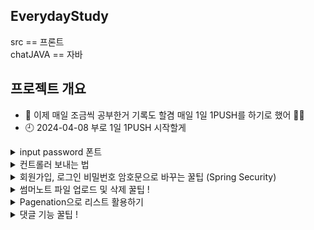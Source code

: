 ## EverydayStudy
src == 프론트  <br>
chatJAVA == 자바 

## 프로젝트 개요
- 🌱 이제 매일 조금씩 공부한거 기록도 할겸 매일 1일 1PUSH를 하기로 했어 👀👀
- 🕘 2024-04-08 부로 1일 1PUSH 시작할게


<details>
<summary>
  input password 폰트
</summary>
   <br>
  input type password를 사용하다보면 숨겨진 패스워드 표시(●)가 안 보이는 경우가 있다. <br>
  이런 문제가 발생하는 이유는 폰트가 (●)문자를 지원하지 않아서이다. <br>
  이 경우는 현재 사용중인 폰트가 해당 문자를 지원하지 않아서 발생하는 것으로 input type이 password인것의 font-family를 변경하면 해결된다. <br>

  input[type=password]{font-family:"굴림";}  <br>
  위와 같은 코드를 사용하면 input type=password 폰트만 굴림으로 바뀌는데 이렇게 변경하면 오류가 해결된다.
</details>

<details>
<summary>
  컨트롤러 보내는 법
</summary>
	
## 컨트롤러
DispatcherServlet을 생성한 후 url의 요청을 받아서 DispatcherServlet에서 처리한다. <br>
RequestMapping으로 설정할 것들을 Web에 들어가서 밑에 처럼 추가해준다

```
<!-- ===DispatcherServlet 생성===(Controller, ViewResolver, hanlderMapping) -->
<servlet>
  <!-- 이 서블릿 이름대로 (서블릿이름)-servlet.xml 파일을 DispatcherServlet으로 삼음 -->
  <servlet-name>dispatcher</servlet-name>
  <servlet-class>org.springframework.web.servlet.DispatcherServlet</servlet-class>
  <!-- contextLoader가 아래 위치의 설정 파일을 읽어서 이 파일을 DispatcherServlet으로 만든다. -->
  <init-param>
    <param-name>contextConfigLocation</param-name>
    <param-value>/WEB-INF/config/dispatcher-servlet.xml</param-value>
  </init-param>
</servlet>

<servlet-name>dispatcher</servlet-name>
  <url-pattern>*.do</url-pattern>
  <url-pattern>*.te</url-pattern>
  <url-pattern>*.ml</url-pattern>
  <url-pattern>*.di</url-pattern>
</servlet-mapping>   
```

## 서블릿
view의 경로, 확장자를 정해주는 부분 : DispatcherServlet이 이 경로를 따라서 컨트롤러가 날린 뷰의 이름에 해당하는 뷰가 있는지 찾아봄. <br>
 model에 대한 패키지명을 추가해주어야 한다 추가하지 않으면 못 찾는다
 
```
<!-- ViewResolver 생성 -->
<bean class="org.springframework.web.servlet.view.InternalResourceViewResolver">
  <property name="prefix" value="/WEB-INF/views/"/>
  <property name="suffix" value=".jsp"/>
</bean>

<!-- model에 대한 패키지명을 추가해준다 -->
<context:component-scan base-package="com.matcha.mvc" />
```
</details>

<details>
<summary>
  회원가입, 로그인 비밀번호 암호문으로 바꾸는 꿀팁 (Spring Security)
</summary>
  
  ## Spring Security는 Spring 기반의 애플리케이션의 보안(인증과 권한, 인가 등)을 담당하는 스프링 하위 프레임워크이다.
  - 인증(Authentication): 해당 사용자가 본인이 맞는지를 확인하는 절차
  - 인가(Authorization): 인증된 사용자가 요청한 자원에 접근 가능한지를 결정하는 절차

  ## Spring Security 사용하기 위해서는 pom.xml에 dependencies를 추가해주어야 합니다.
  ```
  <!-- 3. Spring Security Module(core, web, config) -->
  <dependency>
      <groupId>org.springframework.security</groupId>
      <artifactId>spring-security-core</artifactId>
      <version>5.5.2</version> 
   </dependency>
   <dependency>
      <groupId>org.springframework.security</groupId>
      <artifactId>spring-security-web</artifactId>
      <version>5.5.2</version>
   </dependency>
   <dependency>
      <groupId>org.springframework.security</groupId>
      <artifactId>spring-security-config</artifactId>
      <version>5.5.2</version>
   </dependency>
  ```
  ## web.xml 공통으로 사용할 의존성 설정 파일의 위치를 담는 파라미터 를 설정해줍니다.
  ```
  <context-param>
  	<param-name>contextConfigLocation</param-name>
  	<param-value>
  		/WEB-INF/config/spring-security.xml
  	</param-value>
  </context-param>
  ```
  ## 경로에 맞에 파일을 세팅한 후 spring-security.xml에 빈을 등록하면 세팅 끝
  ```
  <beans xmlns="http://www.springframework.org/schema/beans"
	xmlns:xsi="http://www.w3.org/2001/XMLSchema-instance"
	xmlns:security="http://www.springframework.org/schema/security"
	xsi:schemaLocation="http://www.springframework.org/schema/beans http://www.springframework.org/schema/beans/spring-beans.xsd
		http://www.springframework.org/schema/security http://www.springframework.org/schema/security/spring-security-5.5.xsd">

	  <bean class="org.springframework.security.crypto.bcrypt.BCryptPasswordEncoder" id="bcryptPasswordEncoder"/>
  </beans>
  ```
  ## 회원가입 하는 과정 (encode)
  encode : 해당 암호화 방식으로 암호화한 문자열을 리턴해줍니다. 회원가입 시 DB에 넣기전에 사용하면 됩니다. <br>
  DB확인을 하면 평문이였였던 비밀번호가 암호문으로 바꿔있는 것을 확인할 수 있다.
  ```
  @ResponseBody
  @RequestMapping(value="/insert.me", produces="application/json; charset=UTF-8")
    public String insert(Member m, Model model, ModelAndView mv) {
    
      // 암호화 작업
      String encPwd = bcryptPasswordEncoder.encode(m.getUserPwd());
      
      m.setUserPwd(encPwd); // Member객체에 userPwd필드에 평문이 아닌 암호문으로 변경
      
      int result = memberService.insertMember(m);
    }
  ```
  ## 로그인 하는 과정 (matches)
  matches : Member m으로 들어온 비밀번호는 암호화되어 DB에 저장된 암호화된 비밀번호와 같은지 비교를 하여 확인할 수 있습니다.
  ````
	@ResponseBody
	@RequestMapping(value="/loginMember.me", produces="application/json; charset=UTF-8")
    public String loginMember(Member m, HttpSession session, ModelAndView mv) {
        
		Member loginUser = memberService.loginMember(m.getUserId()); //아이디로만 멤버객체 가져오기
		
		if(loginUser == null || !bcryptPasswordEncoder.matches(m.getUserPwd(), loginUser.getUserPwd())) { // 로그인실패 => 에러문구를 message에 담고 리턴
			mv.addObject("message", "로그인 실패");
			return new Gson().toJson(mv);
		} else {
			session.setAttribute("loginUser", loginUser);
			mv.addObject("message", "로그인 성공");
			return new Gson().toJson(mv);
		}
	
    }
  ````
</details>

<details>
<summary>
  썸머노트 파일 업로드 및 삭제 꿀팁 !
</summary>
	
   ## 썸머노트 에디터를 적용한 callbacks함수를 사용하여여 자바스크립트 구현 
   onImageUpload : 이미지를 첨부할때 실행되는 함수  <br>
   onMediaDelete : 이미지를 삭재하였을때 실행되는 함수
   ````
makeNote = () => {
    $('.summernote').summernote({
      placeholder: 'Hello stand alone ui',
        tabsize: 2,
        height: 500,

        callbacks:{
          onImageUpload : function(files, editor,	welEditable) {
            console.log("이미지 첨부 됨");
            console.log(files);
            for (var i = files.length - 1; i >= 0; i--) {
                console.log(files[i],this);
                sendFile(files[i],this);
            }
          },
          onMediaDelete : function ($target, editor, $editable) {
            var deletedImageUrl = $target

                .attr('src')
                .split('/')
                .pop()

                // $target.attr('src'): 삭제된 미디어 요소의 src 속성을 통해 삭제된 이미지의 URL을 가져옵니다.
                // .split('/'): URL을 / 기준으로 분할합니다.
                // .pop(): 분할된 URL에서 마지막 요소를 가져옵니다. 이것은 파일의 이름이 될 것입니다.
                console.log(deletedImageUrl)

                data = new FormData()
                data.append('file', deletedImageUrl)
              
                console.log('aaaaa', data)

            // summernote에서 이미지 삭제시 실행할 함수 
            templateAjaxController.deleteFile2(data, fileDele);
          }
        },
      });
}

   ````
## onImageUpload 함수가 실행되면 data에 파일정보를 담아 ajax를 통해 컨트롤러로 보내준다.
````
sendFile = (file, editor) => {
  data = new FormData();
  data.append("file", file);
  console.log(data)

  templateAjaxController.insertTemplateImg(data, editor);
}
````
## 성공시 파일 위치와 이름을 통해 에디터에 이미지를 출력하여 보여준다 
````
insertTemplateImg : (data, editor) =>{
        console.log(data)
        $.ajax({
            data : data,
            type : "POST",
            url : "insertTemplateImg.te",  
            contentType : false,
            processData : false,
            enctype : 'multipart/form-data',   
            success: function (data) { // 처리가 성공할 경우
                console.log(data)
                // 에디터에 이미지 출력
                $(editor).summernote('editor.insertImage', data);
            },
            error: (err) => {
                console.log(err)
            }
        })
    },
````
## 컨트롤러에서 파일 위치와 이름만 지정해서 다시 리턴하여 보내준다
````
//  서머노트 작성시 이미지파일 올렸을때 내 실제 경로 폴더에도 올려주는 메서드
@ResponseBody
@RequestMapping(value="/insertTemplateImg.te", produces="application/json; charset=UTF-8")
// @RequestParam은 자바스크립트에서 설정한 이름과 반드시 같아야한다!
public String uploadSummernoteImageFile(@RequestParam("file") MultipartFile multipartFile, HttpSession session )  {
	
	System.out.println(multipartFile);

	String cName = saveFile(multipartFile, session, "resources/img/templateImgFile/insertTemplate/");
	String changeName = "resources/img/templateImgFile/insertTemplate/" + cName;
	
	return new Gson().toJson(changeName);
}
````
## onMediaDelete 삭제함수 실행시 target을 통해 파일 위치와 이름을 알아내는 부분이다.
````
onMediaDelete : function ($target) {
            var deletedImageUrl = $target

                .attr('src') // $target.attr('src'): 삭제된 미디어 요소의 src 속성을 통해 삭제된 이미지의 URL을 가져옵니다.
                .split('/')  // .split('/'): URL을 / 기준으로 분할합니다.
                .pop()       // .pop(): 분할된 URL에서 마지막 요소를 가져옵니다. 이것은 파일의 이름이 될 것입니다.

                console.log(deletedImageUrl)
                data = new FormData()
                data.append('file', deletedImageUrl)

            // summernote에서 이미지 삭제시 실행할 함수 
            templateAjaxController.deleteFile2(data, fileDele);
          }
````
## ajax를 이용해 컨틀롤러를 보내줘서 파일 위치와 이름을 통해 삭제를 해주면 끝 참 쉽죠 ~?
````
deleteFile2 : (data, callback) =>{
        console.log(data)
        $.ajax({
            data : data,
            type : "POST",
            url : "deleteTemplateImage.te",  
            contentType : false,
            processData : false,
            enctype : 'multipart/form-data',   
            success: (result) => {
                callback(result)
            },
            error: (err) => {
                console.log(err)
            }
        })
    },


// 서머노트 작성시 이미지파일 삭제했을때 내 실제 경로 폴더에도 삭제하는 메서드 
@ResponseBody
@RequestMapping(value="/deleteTemplateImage.te", produces = "application/json; charset=utf8")
public String deleteSummernoteImageFile(@RequestParam("file") String file, HttpSession session )  {

	new File(session.getServletContext().getRealPath("resources/img/templateImgFile/insertTemplate/"+file)).delete();
	
	return "good";
}
````
## 업데이트도 똑같아
위에 처럼 다 똑같이 하고 SQL에서 업데이트 성공시 코드들 저장 ~
````
@ResponseBody
@RequestMapping(value="/updateTemplate.te", produces="application/json; charset=UTF-8")
public String updateSummernote(Template t, ModelAndView mv)  {

	// 성공하면 success 보내주고 실패시 fail을 보내줌
	return new Gson().toJson(templateService.updateTemplate(t) > 0 ? "success" : "fail"); 
}

updateT = (result) => {
    if(result == 'success'){ // 업데이트 성공시
        var markup = $('.click2edit').summernote('code'); // 썸머노트가 코드 수정을 저장해줌
        $('.click2edit').summernote('destroy');
    } else {
        alert('템플릿 수정에 실패하였습니다.');
    }
}
````

</details>

<details>
<summary>
  Pagenation으로 리스트 활용하기 
</summary>

## PageInfo 객체 만들어주기 !
이 메서드는 페이지네이션 기능을 구현하기 위해 필요한 정보들을 계산하고 이를 담은 객체를 생성하여 반환하는 메서드입니다.
````
public static PageInfo getPageInfo(int listCount, int currentPage, int pageLimit, int boardLimit) {
		
	int maxPage = (int)Math.ceil((double)listCount / boardLimit);    // 가장 마지막페이지(총 페이지 수)
	int startPage= (currentPage - 1) / pageLimit*pageLimit + 1;  // 페이징바의 시작수
	int endPage = startPage + pageLimit - 1;    // 페이징바의 끝수
	endPage = endPage > maxPage ? maxPage : endPage;
	
	//*페이징바를 만들때 필요한 객체
	PageInfo pi = new PageInfo(listCount, currentPage, pageLimit, boardLimit, maxPage, startPage, endPage);
	return pi;
}
````

## 컨트롤러에서 PageInfo 사용하는 방법
아래처럼 value 값을 정한 후 defaultValue 값을 무조건 1로 설정 currentPage(현재페이지)가 없을 수 없기 떄문이다 
````
// 템플릿 리스트 보여주기
@RequestMapping("/template.te")
public ModelAndView tem(@RequestParam(value="cpage", defaultValue="1") int currentPage, ModelAndView mv){

	// PageInfo 객체를 통해 (총 갯수, 현재페이지, 펴이징 바, 보여줄 게시물 수)를 기입한다
	PageInfo pi = Pagenation.getPageInfo(templateService.selectListCount(), currentPage, 5, 9);

	// pi 정보를 통해 템플릿 정보들을 가가져온다
	ArrayList<Template> list = templateService.selectTemplateList(pi);
	
	mv.addObject("pi", pi)
	  .addObject("list", list)
	  .setViewName("template/template");
	
	return mv;
}
````
## DAO에서 PageInfo를 사용할때는 RowBounds 클래스를 사용한다 !
RowBounds 클래스는 MyBatis에서 사용되는 페이징을 처리하기 위한 클래스이다 <br>
예를 들어 offset 10번째부터 limit 20개의 데이터를 조회하는 식으로 돌아간다 
````
// 템플릿 리스트 정보 가져오기 
public ArrayList<Template> selectTemplateList(SqlSessionTemplate sqlSession, PageInfo pi) {
	int offset = (pi.getCurrentPage() - 1) * pi.getBoardLimit();  // 조회를 시작할 행의 인덱스
	int limit = pi.getBoardLimit();  // 조회할 행의 최대 개수
	
	RowBounds rowBounds = new RowBounds(offset, limit);

	// selectList 메서드가 반환하는 값이 실제로는 List 타입이기 때문에 다운 캐스팅(형변환을 함)
	return (ArrayList)sqlSession.selectList("TemplateMapper.selectTemplateList", null, rowBounds);
}
````
</details>

<details>
<summary>
  댓글 기능 꿀팁 !
</summary>
	
# Ajax란?	
자바스크립트를 통해 비동기식으로 서버어ㅔ 데이터를 요청하여 필요한 데이터를 받아와 전체 페이지를 새로 고치지 않고 변경이 필요한 부분만 고치는 기술이다
	
## 1. onclick을 통해 함수 실행시 데이터를 담아 Ajax로 보내준다 

````
reply = (templateNo) => {
    let templateReplyContent = document.getElementById("text-commet").value;

    data = {
        templateReplyContent : templateReplyContent,
        templateNo : templateNo
    }

    templateAjaxController.replyInsert(data, replySucc);
}

replyInsert : (data, callback) =>{
        console.log(data)
        $.ajax({
            data : data,
            type : "POST",
            url : "repltInsert.te",   
            success: (result) => {
                callback(result)
            },
            error: (err) => {
                console.log(err)
            }
        })
    },
````
## 2. 컨트롤러를 통해 요청을 처리 하고 업데이트 쿼리를 실행
쿼리 성공기 1을 보내기 때문에 0보다 크면 성공시 success라는 문자를 리턴 실패시 fail라는 문자를 리턴
````
//  댓글 작성
@ResponseBody
@RequestMapping(value="/repltInsert.te", produces="application/json; charset=UTF-8")
public String Reply(TemplateReply r, ModelAndView mv, HttpSession session)  {
	
	Member m = (Member) session.getAttribute("loginUser"); 
                                                              // 성공하면 success 보내주고 실패시 fail을 보내줌
	return new Gson().toJson(templateService.replyInsert(r, m.getUserNo()) > 0 ? "success" : "fail");
}
````
</details>


 


